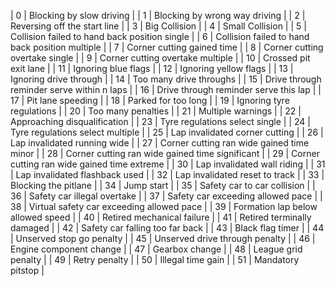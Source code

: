 | 0 | Blocking by slow driving | 
| 1 | Blocking by wrong way driving | 
| 2 | Reversing off the start line | 
| 3 | Big Collision | 
| 4 | Small Collision | 
| 5 | Collision failed to hand back position single | 
| 6 | Collision failed to hand back position multiple | 
| 7 | Corner cutting gained time | 
| 8 | Corner cutting overtake single | 
| 9 | Corner cutting overtake multiple | 
| 10 | Crossed pit exit lane | 
| 11 | Ignoring blue flags | 
| 12 | Ignoring yellow flags | 
| 13 | Ignoring drive through | 
| 14 | Too many drive throughs | 
| 15 | Drive through reminder serve within n laps | 
| 16 | Drive through reminder serve this lap | 
| 17 | Pit lane speeding | 
| 18 | Parked for too long | 
| 19 | Ignoring tyre regulations | 
| 20 | Too many penalties | 
| 21 | Multiple warnings | 
| 22 | Approaching disqualification | 
| 23 | Tyre regulations select single | 
| 24 | Tyre regulations select multiple | 
| 25 | Lap invalidated corner cutting | 
| 26 | Lap invalidated running wide | 
| 27 | Corner cutting ran wide gained time minor | 
| 28 | Corner cutting ran wide gained time significant | 
| 29 | Corner cutting ran wide gained time extreme | 
| 30 | Lap invalidated wall riding | 
| 31 | Lap invalidated flashback used | 
| 32 | Lap invalidated reset to track | 
| 33 | Blocking the pitlane | 
| 34 | Jump start | 
| 35 | Safety car to car collision | 
| 36 | Safety car illegal overtake | 
| 37 | Safety car exceeding allowed pace | 
| 38 | Virtual safety car exceeding allowed pace | 
| 39 | Formation lap below allowed speed | 
| 40 | Retired mechanical failure | 
| 41 | Retired terminally damaged | 
| 42 | Safety car falling too far back | 
| 43 | Black flag timer | 
| 44 | Unserved stop go penalty | 
| 45 | Unserved drive through penalty | 
| 46 | Engine component change | 
| 47 | Gearbox change | 
| 48 | League grid penalty | 
| 49 | Retry penalty | 
| 50 | Illegal time gain | 
| 51 | Mandatory pitstop | 